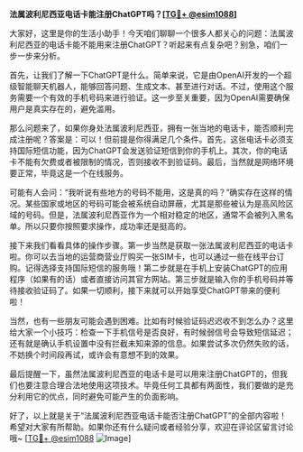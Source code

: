 **法属波利尼西亚电话卡能注册ChatGPT吗？[[TG💪+ @esim1088](https://t.me/s/esim1088)]**

大家好，这里是你的生活小助手！今天咱们聊聊一个很多人都关心的问题：法属波利尼西亚的电话卡能不能用来注册ChatGPT？听起来有点复杂吧？别急，咱们一步一步来分析。

首先，让我们了解一下ChatGPT是什么。简单来说，它是由OpenAI开发的一个超级智能聊天机器人，能够回答问题、生成文本、甚至进行对话。不过，使用这个服务需要一个有效的手机号码来进行验证。这一步至关重要，因为OpenAI需要确保用户是真实存在的，避免滥用。

那么问题来了，如果你身处法属波利尼西亚，拥有一张当地的电话卡，能否顺利完成注册呢？答案是：可以！但前提是你得满足几个条件。首先，这张电话卡必须支持国际短信功能，因为ChatGPT会发送验证短信到你的手机上。其次，你的电话卡不能有欠费或者被限制的情况，否则接收不到验证码。最后，当然就是网络环境要正常，毕竟这是一个在线服务。

可能有人会问：“我听说有些地方的号码不能用，这是真的吗？”确实存在这样的情况。某些国家或地区的号码可能会被系统自动屏蔽，尤其是那些被认为是高风险区域的号码。但是，法属波利尼西亚作为一个相对稳定的地区，通常不会被列入黑名单。所以只要你按照要求操作，成功率还是挺高的。

接下来我们看看具体的操作步骤。第一步当然是获取一张法属波利尼西亚的电话卡啦。你可以去当地的运营商营业厅购买一张SIM卡，也可以通过一些在线平台订购。记得选择支持国际短信的服务哦！第二步就是在手机上安装ChatGPT的应用程序（如果有的话）或者直接访问其官方网站。第三步就是输入你的手机号码并等待接收验证码了。如果一切顺利，接下来就可以开始享受ChatGPT带来的便利啦！

当然，也有一些朋友可能会遇到困难。比如有时候验证码迟迟收不到怎么办？这里给大家一个小技巧：检查一下手机信号是否良好，有时候弱信号会导致短信延迟；还有就是确认手机设置中没有拦截未知来源的信息。如果尝试多次仍然失败的话，不妨换个时间段再试，或许会有意想不到的效果。

最后提醒一下，虽然法属波利尼西亚的电话卡是可以用来注册ChatGPT的，但我们也要注意合理合法地使用这项技术。毕竟任何工具都有两面性，我们要做的是充分利用它的优点，同时避免可能产生的负面影响。

好了，以上就是关于“法属波利尼西亚电话卡能否注册ChatGPT”的全部内容啦！希望对大家有所帮助。如果你还有什么疑问或者经验分享，欢迎在评论区留言讨论哦~ [[TG💪+ @esim1088](https://t.me/s/esim1088) ![Image](https://i.postimg.cc/4NQfJmqS/Snipaste-2025-05-13-00-14-12.png)]